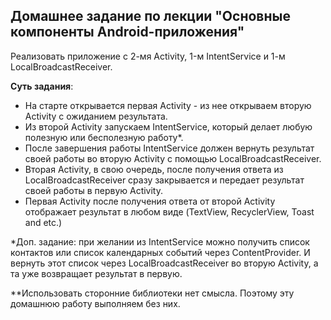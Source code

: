 
## Домашнее задание по лекции "Основные компоненты Android-приложения"

Реализовать приложение с 2-мя Activity, 1-м IntentService и 1-м LocalBroadcastReceiver.

**Суть задания**: 
- На старте открывается первая Activity - из нее открываем вторую
  Activity с ожиданием результата.
- Из второй Activity запускаем IntentService, который делает любую полезную или бесполезную работу*. 
- После завершения работы IntentService должен вернуть результат своей
работы во вторую Activity с помощью LocalBroadcastReceiver.
- Вторая Activity, в свою очередь, после получения ответа из 
  LocalBroadcastReceiver сразу закрывается и передает результат своей
  работы в первую Activity.
- Первая Activity после получения ответа от второй Activity отображает
результат в любом виде (TextView, RecyclerView, Toast and etc.)



*Доп. задание: при желании из IntentService можно получить список контактов или список календарных событий через ContentProvider. И вернуть этот список через LocalBroadcastReceiver во вторую Activity, а та уже возвращает результат в первую.



**Использовать сторонние библиотеки нет смысла. Поэтому эту домашнюю
работу выполняем без них.